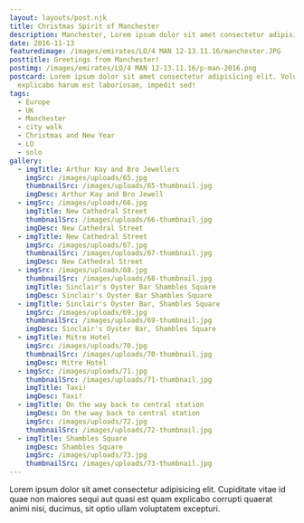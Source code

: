 ```yaml
---
layout: layouts/post.njk
title: Christmas Spirit of Manchester
description: Manchester, Lorem ipsum dolor sit amet consectetur adipisicing elit.
date: 2016-11-13
featuredimage: /images/emirates/LO/4 MAN 12-13.11.16/manchester.JPG
posttitle: Greetings from Manchester!
postimg: /images/emirates/LO/4 MAN 12-13.11.16/p-man-2016.png
postcard: Lorem ipsum dolor sit amet consectetur adipisicing elit. Voluptatem
  explicabo harum est laboriosam, impedit sed!
tags:
  - Europe
  - UK
  - Manchester
  - city walk
  - Christmas and New Year
  - LO
  - solo
gallery:
  - imgTitle: Arthur Kay and Bro Jewellers
    imgSrc: /images/uploads/65.jpg
    thumbnailSrc: /images/uploads/65-thumbnail.jpg
    imgDesc: Arthur Kay and Bro Jewell
  - imgSrc: /images/uploads/66.jpg
    imgTitle: New Cathedral Street
    thumbnailSrc: /images/uploads/66-thumbnail.jpg
    imgDesc: New Cathedral Street
  - imgTitle: New Cathedral Street
    imgSrc: /images/uploads/67.jpg
    thumbnailSrc: /images/uploads/67-thumbnail.jpg
    imgDesc: New Cathedral Street
  - imgSrc: /images/uploads/68.jpg
    thumbnailSrc: /images/uploads/68-thumbnail.jpg
    imgTitle: Sinclair's Oyster Bar Shambles Square
    imgDesc: Sinclair's Oyster Bar Shambles Square
  - imgTitle: Sinclair's Oyster Bar, Shambles Square
    imgSrc: /images/uploads/69.jpg
    thumbnailSrc: /images/uploads/69-thumbnail.jpg
    imgDesc: Sinclair's Oyster Bar, Shambles Square
  - imgTitle: Mitre Hotel
    imgSrc: /images/uploads/70.jpg
    thumbnailSrc: /images/uploads/70-thumbnail.jpg
    imgDesc: Mitre Hotel
  - imgSrc: /images/uploads/71.jpg
    thumbnailSrc: /images/uploads/71-thumbnail.jpg
    imgTitle: Taxi!
    imgDesc: Taxi!
  - imgTitle: On the way back to central station
    imgDesc: On the way back to central station
    imgSrc: /images/uploads/72.jpg
    thumbnailSrc: /images/uploads/72-thumbnail.jpg
  - imgTitle: Shambles Square
    imgDesc: Shambles Square
    imgSrc: /images/uploads/73.jpg
    thumbnailSrc: /images/uploads/73-thumbnail.jpg
---
```


Lorem ipsum dolor sit amet consectetur adipisicing elit. Cupiditate vitae id quae non maiores sequi aut quasi est quam explicabo corrupti quaerat animi nisi, ducimus, sit optio ullam voluptatem excepturi.